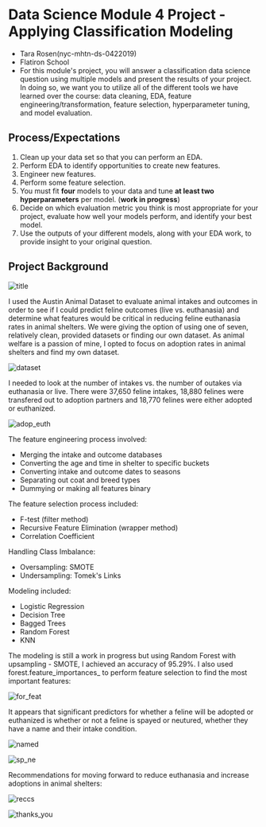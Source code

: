 # Data Science Module 4 Project - Applying Classification Modeling
* Tara Rosen(nyc-mhtn-ds-0422019)
* Flatiron School
* For this module's project, you will answer a classification data science question using multiple models and present the results   of your project. In doing so, we want you to utilize all of the different tools we have learned over the course: data cleaning,   EDA, feature engineering/transformation, feature selection, hyperparameter tuning, and model evaluation.

## Process/Expectations

1. Clean up your data set so that you can perform an EDA.
2. Perform EDA to identify opportunities to create new features. 
3. Engineer new features.   
4. Perform some feature selection.
5. You must fit **four** models to your data and tune **at least two hyperparameters** per model. (**work in progress**)
6. Decide on which evaluation metric you think is most appropriate for your project, evaluate how well your models perform, and identify your best model.
7. Use the outputs of your different models, along with your EDA work, to provide insight to your original question.


## Project Background

![title](https://github.com/TaraRosen/mod4project_austin_animal_center_dataset/blob/master/images/aa_1.png)

I used the Austin Animal Dataset to evaluate animal intakes and outcomes in order to see if I could predict feline outcomes (live vs. euthanasia) and determine what features would be critical in reducing feline euthanasia rates in animal shelters. We were giving the option of using one of seven, relatively clean, provided datasets or finding our own dataset. As animal welfare is a passion of mine, I opted to focus on adoption rates in animal shelters and find my own dataset.

![dataset](https://github.com/TaraRosen/mod4project_austin_animal_center_dataset/blob/master/images/aa_2.png)

I needed to look at the number of intakes vs. the number of outakes via euthanasia or live. There were 37,650 feline intakes, 18,880 felines were transfered out to adoption partners and 18,770 felines were either adopted or euthanized.

![adop_euth](https://github.com/TaraRosen/mod4project_austin_animal_center_dataset/blob/master/images/aa_4.png)

The feature engineering process involved:

* Merging the intake and outcome databases
* Converting the age and time in shelter to specific buckets
* Converting intake and outcome dates to seasons
* Separating out coat and breed types 
* Dummying or making all features binary

The feature selection process included:

* F-test (filter method)
* Recursive Feature Elimination (wrapper method)
* Correlation Coefficient

Handling Class Imbalance:

* Oversampling: SMOTE
* Undersampling: Tomek's Links


Modeling included:

* Logistic Regression
* Decision Tree
* Bagged Trees
* Random Forest
* KNN

The modeling is still a work in progress but using Random Forest with upsampling - SMOTE, I achieved an accuracy of 95.29%. I also used forest.feature_importances_ to perform feature selection to find the most important features:

![for_feat](https://github.com/TaraRosen/mod4project_austin_animal_center_dataset/blob/master/images/aa_9.png)

It appears that significant predictors for whether a feline will be adopted or euthanized is whether or not a feline is spayed or neutured, whether they have a name and their intake condition.

 
![named](https://github.com/TaraRosen/mod4project_austin_animal_center_dataset/blob/master/images/aa_10.png)

![sp_ne](https://github.com/TaraRosen/mod4project_austin_animal_center_dataset/blob/master/images/aa_11.png)

Recommendations for moving forward to reduce euthanasia and increase adoptions in animal shelters:

![reccs](https://github.com/TaraRosen/mod4project_austin_animal_center_dataset/blob/master/images/aa_13.png)

![thanks_you](https://github.com/TaraRosen/mod4project_austin_animal_center_dataset/blob/master/images/aa_14.png)